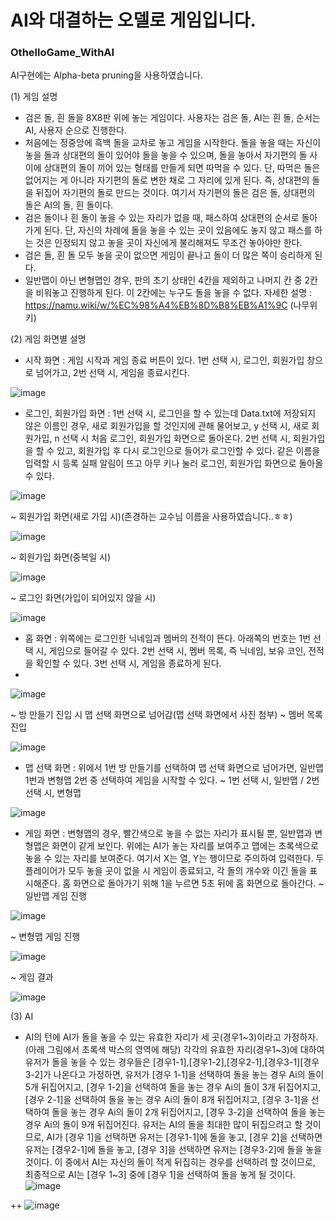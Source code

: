 # AI와 대결하는 오델로 게임입니다.
### OthelloGame_WithAI

AI구현에는 Alpha-beta pruning을 사용하였습니다.

(1) 게임 설명
- 검은 돌, 흰 돌을 8X8판 위에 놓는 게임이다. 사용자는 검은 돌, AI는 흰 돌, 순서는 AI, 사용자 순으로 진행한다.
- 처음에는 정중앙에 흑백 돌을 교차로 놓고 게임을 시작한다. 돌을 놓을 때는 자신이 놓을 돌과 상대편의 돌이 있어야 돌을 놓을 수 있으며, 돌을 놓아서 자기편의 돌 사이에 상대편의 돌이 끼어 있는 형태를 만들게 되면 따먹을 수 있다. 단, 따먹은 돌은 없어지는 게 아니라 자기편의 돌로 변한 채로 그 자리에 있게 된다. 즉, 상대편의 돌을 뒤집어 자기편의 돌로 만드는 것이다. 여기서 자기편의 돌은 검은 돌, 상대편의 돌은 AI의 돌, 흰 돌이다.
- 검은 돌이나 흰 돌이 놓을 수 있는 자리가 없을 때, 패스하여 상대편의 순서로 돌아가게 된다. 단, 자신의 차례에 돌을 놓을 수 있는 곳이 있음에도 놓지 않고 패스를 하는 것은 인정되지 않고 놓을 곳이 자신에게 불리해져도 무조건 놓아야만 한다.
- 검은 돌, 흰 돌 모두 놓을 곳이 없으면 게임이 끝나고 돌이 더 많은 쪽이 승리하게 된다.
- 일반맵이 아닌 변형맵인 경우, 판의 초기 상태인 4칸을 제외하고 나머지 칸 중 2칸을 비워놓고 진행하게 된다. 이 2칸에는 누구도 돌을 놓을 수 없다.
자세한 설명 : https://namu.wiki/w/%EC%98%A4%EB%8D%B8%EB%A1%9C (나무위키)

(2) 게임 화면별 설명
- 시작 화면 : 게임 시작과 게임 종료 버튼이 있다. 1번 선택 시, 로그인, 회원가입 창으로 넘어가고, 2번 선택 시, 게임을 종료시킨다.

![image](https://user-images.githubusercontent.com/61223304/166193018-a88481bd-966a-47a5-8eec-174826ce4060.png)

- 로그인, 회원가입 화면 : 1번 선택 시, 로그인을 할 수 있는데 Data.txt에 저장되지 않은 이름인 경우, 새로 회원가입을 할 것인지에 관해 물어보고, y 선택 시, 새로 회원가입, n 선택 시 처음 로그인, 회원가입 화면으로 돌아온다. 2번 선택 시, 회원가입을 할 수 있고, 회원가입 후 다시 로그인으로 들어가 로그인할 수 있다. 같은 이름을 입력할 시 등록 실패 알림이 뜨고 아무 키나 눌러 로그인, 회원가입 화면으로 돌아올 수 있다.

![image](https://user-images.githubusercontent.com/61223304/166193032-0be764c4-e4cb-41f9-b68b-669cc1bf6488.png)

~ 회원가입 화면(새로 가입 시)(존경하는 교수님 이름을 사용하였습니다..ㅎㅎ)

![image](https://user-images.githubusercontent.com/61223304/166193086-805c6a63-3942-445b-85dc-9e30f879e393.png)

~ 회원가입 화면(중복일 시)

![image](https://user-images.githubusercontent.com/61223304/166193128-e08b86c2-2d9f-4e53-aeb1-2a56f7eaa891.png)

~ 로그인 화면(가입이 되어있지 않을 시)

![image](https://user-images.githubusercontent.com/61223304/166193139-3f825084-2e8b-495b-ac6e-226ebe5f24bf.png)


- 홈 화면 : 위쪽에는 로그인한 닉네임과 멤버의 전적이 뜬다. 아래쪽의 번호는 1번 선택 시, 게임으로 들어갈 수 있다. 2번 선택 시, 멤버 목록, 즉 닉네임, 보유 코인, 전적을 확인할 수 있다. 3번 선택 시, 게임을 종료하게 된다.
- 
![image](https://user-images.githubusercontent.com/61223304/166193164-f119df1d-6f1b-432a-9fd2-ba52d4848b6f.png)

~ 방 만들기 진입 시 맵 선택 화면으로 넘어감(맵 선택 화면에서 사진 첨부)
~ 멤버 목록 진입

![image](https://user-images.githubusercontent.com/61223304/166194644-fe16a631-e611-4fd1-9158-f7732ae4bce0.png)


- 맵 선택 화면 : 위에서 1번 방 만들기를 선택하여 맵 선택 화면으로 넘어가면, 일반맵 1번과 변형맵 2번 중 선택하여 게임을 시작할 수 있다.
~ 1번 선택 시, 일반맵 / 2번 선택 시, 변형맵

![image](https://user-images.githubusercontent.com/61223304/166193199-2c0de0e4-db9d-49c8-bfb7-049b0c850c28.png)


- 게임 화면 : 변형맵의 경우, 빨간색으로 놓을 수 없는 자리가 표시될 뿐, 일반맵과 변형맵은 화면이 같게 보인다. 위에는 AI가 놓는 자리를 보여주고 맵에는 초록색으로 놓을 수 있는 자리를 보여준다. 여기서 X는 열, Y는 행이므로 주의하여 입력한다. 두 플레이어가 모두 놓을 곳이 없을 시 게임이 종료되고, 각 돌의 개수와 이긴 돌을 표시해준다. 홈 화면으로 돌아가기 위해 1을 누르면 5초 뒤에 홈 화면으로 돌아간다.
~ 일반맵 게임 진행

![image](https://user-images.githubusercontent.com/61223304/166193235-e57ce0a5-038b-48a4-a863-d944e665b2aa.png)

~ 변형맵 게임 진행

![image](https://user-images.githubusercontent.com/61223304/166193247-c3c04dd7-4aa9-431e-b062-25aae0ee761d.png)

~ 게임 결과

![image](https://user-images.githubusercontent.com/61223304/166193256-3d4a5b32-1ef2-4589-892f-3a77a309dea9.png)


(3) AI
- AI의 턴에 AI가 돌을 놓을 수 있는 유효한 자리가 세 곳(경우1~3)이라고 가정하자.(아래 그림에서 초록색 박스의 영역에 해당) 각각의 유효한 자리(경우1~3)에 대하여 유저가 돌을 놓을 수 있는 경우들은 [경우1-1],[경우1-2],[경우2-1],[경우3-1][경우3-2]가 나온다고 가정하면, 유저가 [경우 1-1]을 선택하여 돌을 놓는 경우 Ai의 돌이 5개 뒤집어지고, [경우 1-2]을 선택하여 돌을 놓는 경우 Ai의 돌이 3개 뒤집어지고, [경우 2-1]을 선택하여 돌을 놓는 경우 Ai의 돌이 8개 뒤집어지고, [경우 3-1]을 선택하여 돌을 놓는 경우 Ai의 돌이 2개 뒤집어지고, [경우 3-2]을 선택하여 돌을 놓는 경우 Ai의 돌이 9개 뒤집어진다. 
 유저는 AI의 돌을 최대한 많이 뒤집으려고 할 것이므로, AI가 [경우 1]을 선택하면 유저는 [경우1-1]에 돌을 놓고, [경우 2]을 선택하면 유저는 [경우2-1]에 돌을 놓고, [경우 3]을 선택하면 유저는 [경우3-2]에 돌을 놓을 것이다. 
 이 중에서 AI는 자신의 돌이 적게 뒤집히는 경우를 선택하려 할 것이므로, 최종적으로 AI는 [경우 1~3] 중에 [경우 1]을 선택하여 돌을 놓게 될 것이다.
![image](https://user-images.githubusercontent.com/61223304/166193273-55d8216f-6267-4128-bb80-f18a2453dd8d.png)

++
![image](https://user-images.githubusercontent.com/61223304/166192846-94bfad41-7141-4792-9577-176b98d86b4c.png)

